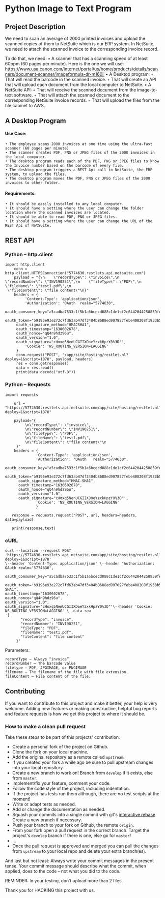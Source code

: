 # Python Image to Text Program

## Project Description

We need to scan an average of 2000 printed invoices and upload the scanned copies of them to NetSuite which is our ERP system. 
In NetSuite, we need to attach the scanned invoice to the corresponding invoice record.

To do that, we need:
    • A scanner that has a scanning speed of at least 60ppm (60 pages per minute). 
    Here is the one we will use: https://www.usa.canon.com/internet/portal/us/home/products/details/scanners/document-scanner/imageformula-dr-m160ii
    • A Desktop program:
        ◦ That will read the barcode in the scanned invoice. 
        ◦ That will create an API that will upload each document from the local computer to NetSuite.
    • A NetSuite API:
        ◦ That will receive the scanned document from the image-to-text software.
        ◦ That will attach the scanned document to the corresponding NetSuite invoice records.
        ◦ That will upload the files from the file cabinet to AWS.

## A Desktop Program

#### Use Case:
    • The employee scans 2000 invoices at one time using the ultra-fast scanner (60 pages per minute)
    • The scanner creates PDF, PNG or JPEG files of the 2000 invoices in the local computer.
    • The desktop program reads each of the PDF, PNG or JPEG files to know the Invoice number based on the barcode of every file.
    • The desktop program triggers a REST Api call to NetSuite, the ERP system, to upload the files.
    • The desktop program moves the PDF, PNG or JPEG files of the 2000 invoices to other folder.

#### Requirements:
    • It should be easily installed to any local computer.
    • It should have a setting where the user can change the folder location where the scanned invoices are located.
    • It should be able to read PDF, PNG or JPEG files.
    • It should have a setting where the user can change the URL of the REST Api of NetSuite.





## REST API

### Python – http.client

	import http.client
        conn = http.client.HTTPSConnection("5774630.restlets.api.netsuite.com")
        payload = "{\n    \"recordType\": \"invoice\",\n    \"recordNumber\": \"INV190251\",\n    \"fileType\": \"PDF\",\n    \"fileName\": \"test1.pdf\",\n    
	 \"fileContent\": \"file content\"\n}"
        headers = {
             'Content-Type': 'application/json',
             'Authorization': 'OAuth  realm="5774630",
	     oauth_consumer_key="a5cadba7533c1f5b1a6bcecd088c1de1cf2c6442044250859fdaf5d6a3327fd4",
	     oauth_token="b9195e93e272c7fd63ab47df3404b8688ed907827febe408208f1933b58e3f35",
	     oauth_signature_method="HMACSHA1",
	     oauth_timestamp="1630602678",
	     oauth_nonce="qQ4n9hdz96u",
	     oauth_version="1.0",
	     oauth_signature="cHoxq5NenUCGIIXDoeYzxkHpzY0%3D"',
             'Cookie': 'NS_ROUTING_VERSION=LAGGING'
         }
         conn.request("POST", "/app/site/hosting/restlet.nl?deploy=1&script=1878", payload, headers)
         res = conn.getresponse()
         data = res.read()
         print(data.decode("utf-8"))


### Python – Requests

	import requests

        url = "https://5774630.restlets.api.netsuite.com/app/site/hosting/restlet.nl?deploy=1&script=1878"

        payload="{
	         \n\"recordType\": \"invoice\",
	         \n\"recordNumber\": \"INV190251\",
	         \n\"fileType\": \"PDF\",
	         \n\"fileName\": \"test1.pdf\",
	         \n\"fileContent\": \"file content\"\n
		 }"
        headers = {
                  'Content-Type': 'application/json',
                  'Authorization': 'OAuth   realm="5774630",
		  oauth_consumer_key="a5cadba7533c1f5b1a6bcecd088c1de1cf2c6442044250859fdaf5d6a3327fd4",
		  oauth_token="b9195e93e272c7fd63ab47df3404b8688ed907827febe408208f1933b58e3f35",
		  oauth_signature_method="HMAC-SHA1",
		  oauth_timestamp="1630602678",
		  oauth_nonce="qQ4n9hdz96u",
		  oauth_version="1.0",
		  oauth_signature="cHoxq5NenUCGIIXDoeYzxkHpzY0%3D"',
                  'Cookie': 'NS_ROUTING_VERSION=LAGGING'
                  }

       response = requests.request("POST", url, headers=headers, data=payload)

       print(response.text)


### cURL

	curl --location --request POST 'https://5774630.restlets.api.netsuite.com/app/site/hosting/restlet.nl?deploy=1&script=1878'
	\--header 'Content-Type: application/json' \--header 'Authorization: OAuth realm="5774630",
        oauth_consumer_key="a5cadba7533c1f5b1a6bcecd088c1de1cf2c6442044250859fdaf5d6a3327fd4",
        oauth_token="b9195e93e272c7fd63ab47df3404b8688ed907827febe408208f1933b58e3f35",oauth_signature_method="HMAC-SHA1",
	oauth_timestamp="1630602678",
	oauth_nonce="qQ4n9hdz96u",
	oauth_version="1.0",
	oauth_signature="cHoxq5NenUCGIIXDoeYzxkHpzY0%3D"'\--header 'Cookie: NS_ROUTING_VERSION=LAGGING' \--data-raw 
	'{
           "recordType": "invoice",
           "recordNumber": "INV190251",
           "fileType": "PDF",
           "fileName": "test1.pdf",
           "fileContent": "file content"
         }'


Parameters:

	recordType – Always “invoice”
	recordNumber – The barcode value
	filetype – PDF, JPGIMAGE, or PNGIMAGE
	filename – The filename of the file with file extension.
	fileContent – File content of the file.


## Contributing

If you want to contribute to this project and make it better, your help is very welcome. 
Adding new features or making constructive, helpful bug reports and feature requests is how we get this project to where it should be.

### How to make a clean pull request

Take these steps to be part of this projects' contribution.

- Create a personal fork of the project on Github.
- Clone the fork on your local machine.
- Add the original repository as a remote called `upstream`.
- If you created your fork a while ago be sure to pull upstream changes into your local repository.
- Create a new branch to work on! Branch from `develop` if it exists, else from `master`.
- Implement/fix your feature, comment your code.
- Follow the code style of the project, including indentation.
- If the project has tests run them although, there are no test scripts at the moment!
- Write or adapt tests as needed.
- Add or change the documentation as needed.
- Squash your commits into a single commit with git's [interactive rebase](https://help.github.com/articles/interactive-rebase). Create a new branch if necessary.
- Push your branch to your fork on Github, the remote `origin`.
- From your fork open a pull request in the correct branch. Target the project's `develop` branch if there is one, else go for `master`!
- ...
- Once the pull request is approved and merged you can pull the changes from `upstream` to your local repo and delete
your extra branch(es).

And last but not least: Always write your commit messages in the present tense. 
Your commit message should describe what the commit, when applied, does to the code – not what you did to the code.


REMINDER: In your testing, don’t upload more than 2 files.

Thank you for HACKING this project with us.
